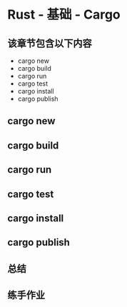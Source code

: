# Rust - 基础 - Cargo


## 该章节包含以下内容
* cargo new
* cargo build
* cargo run
* cargo test
* cargo install
* cargo publish


## cargo new

## cargo build

## cargo run

## cargo test

## cargo install

## cargo publish

## 总结

## 练手作业